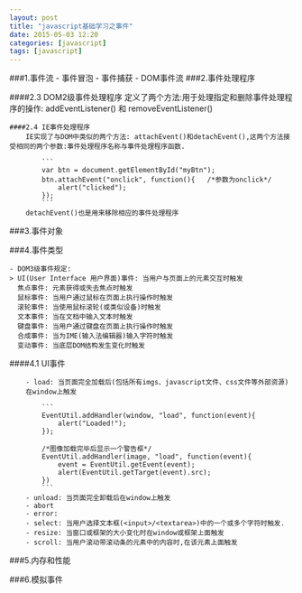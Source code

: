 ```yaml
---
layout: post
title: "javascript基础学习之事件"
date: 2015-05-03 12:20
categories: [javascript]
tags: [javascript]
---
```


###1.事件流
	- 事件冒泡
	- 事件捕获
	- DOM事件流
###2.事件处理程序

####2.3 DOM2级事件处理程序
	定义了两个方法:用于处理指定和删除事件处理程序的操作: addEventListener() 和 removeEventListener()

	####2.4 IE事件处理程序
		IE实现了与DOM中类似的两个方法: attachEvent()和detachEvent(),这两个方法接受相同的两个参数:事件处理程序名称与事件处理程序函数.

			```
			var btn = document.getElementById("myBtn");
			btn.attachEvent("onclick", function(){   /*参数为onclick*/
				alert("clicked");
			});
			```
		detachEvent()也是用来移除相应的事件处理程序

###3.事件对象

###4.事件类型

	- DOM3级事件规定:
	> UI(User Interface 用户界面)事件: 当用户与页面上的元素交互时触发
	  焦点事件: 元素获得或失去焦点时触发
	  鼠标事件: 当用户通过鼠标在页面上执行操作时触发
	  滚轮事件: 当使用鼠标滚轮(或类似设备)时触发
	  文本事件: 当在文档中输入文本时触发
	  键盘事件: 当用户通过键盘在页面上执行操作时触发
	  合成事件: 当为IME(输入法编辑器)输入字符时触发
	  变动事件: 当底层DOM结构发生变化时触发

####4.1 UI事件

		- load: 当页面完全加载后(包括所有imgs、javascript文件、css文件等外部资源)
		在window上触发
			
			```
			EventUtil.addHandler(window, "load", function(event){
				alert("Loaded!");
			});

			/*图像加载完毕后显示一个警告框*/
			EventUtil.addHandler(image, "load", function(event){
				event = EventUtil.getEvent(event);
				alert(EventUtil.getTarget(event).src);
			})
			```
		- unload: 当页面完全卸载后在window上触发
		- abort
		- error:
		- select: 当用户选择文本框(<input>/<textarea>)中的一个或多个字符时触发.
		- resize: 当窗口或框架的大小变化时在window或框架上面触发
		- scroll: 当用户滚动带滚动条的元素中的内容时,在该元素上面触发
###5.内存和性能

###6.模拟事件

